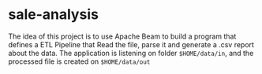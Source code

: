 # sale-analysis

The idea of this project is to use Apache Beam to build a program that defines a ETL Pipeline that Read the file, parse it and generate a .csv report about the data.
The application is listening on folder `$HOME/data/in`, and the processed file is created on `$HOME/data/out`
